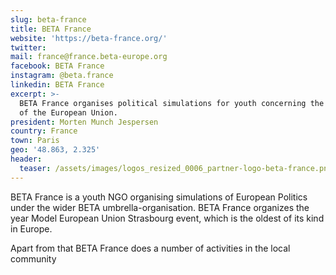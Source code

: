 ```yaml
---
slug: beta-france
title: BETA France
website: 'https://beta-france.org/'
twitter: 
mail: france@france.beta-europe.org
facebook: BETA France
instagram: @beta.france
linkedin: BETA France
excerpt: >-
  BETA France organises political simulations for youth concerning the workings
  of the European Union.
president: Morten Munch Jespersen
country: France
town: Paris
geo: '48.863, 2.325'
header:
  teaser: /assets/images/logos_resized_0006_partner-logo-beta-france.png
---
```

BETA France is a youth NGO organising simulations of European Politics under the wider BETA umbrella-organisation. BETA France organizes the year Model European Union Strasbourg event, which is the oldest of its kind in Europe.



Apart from that BETA France does a number of activities in the local community
